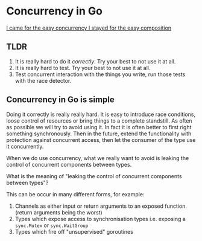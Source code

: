 Concurrency in Go
=================

[I came for the easy concurrency I stayed for the easy composition](https://www.youtube.com/watch?v=woCg2zaIVzQ)

## TLDR

1. It is really hard to do it *correctly*. Try your best to not use it at all.
1. It is really hard to test. Try your best to not use it at all.
1. Test concurrent interaction with the things you write, run those tests with the race detector.

## Concurrency in Go is simple

Doing it correctly is really really hard. It is easy to introduce race conditions, loose control of resources or bring things to a complete standstill.
As often as possible we will try to avoid using it. In fact it is often better to first right something synchronously. Then in the future, extend the functionality with protection against concurrent access, then let the consumer of the type use it concurrently.

When we do use concurrency, what we really want to avoid is leaking the control of concurrent components between types.

What is the meaning of "leaking the control of concurrent components between types"?

This can be occur in many different forms, for example:

1. Channels as either input or return arguments to an exposed function. (return arguments being the worst)
1. Types which expose access to synchronisation types i.e. exposing a `sync.Mutex` or `sync.WaitGroup`
1. Types which fire off "unsupervised" goroutines
